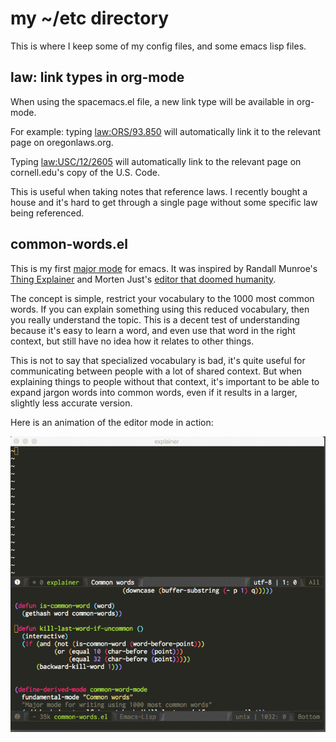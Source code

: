 # my ~/etc directory

This is where I keep some of my config files, and some emacs lisp files.

## law: link types in org-mode
When using the spacemacs.el file, a new link type will be available in org-mode.

For example: typing [law:ORS/93.850](http://www.oregonlaws.org/ors/93.850) will 
automatically link it to the relevant page on oregonlaws.org.

Typing [law:USC/12/2605](https://www.law.cornell.edu/uscode/text/12/2605) will 
automatically link to the relevant page on cornell.edu's copy of the U.S. Code.

This is useful when taking notes that reference laws. I recently bought a house 
and it's hard to get through a single page without some specific law being referenced.


## common-words.el

This is my first [major mode](https://www.gnu.org/software/emacs/manual/html_node/emacs/Major-Modes.html) for emacs. 
It was inspired by Randall Munroe's [Thing Explainer](https://xkcd.com/thing-explainer/) and Morten Just's [editor that 
doomed humanity](https://medium.com/@mortenjust/i-doomed-mankind-with-a-free-text-editor-ba6003319681#.utnh5bpjh).

The concept is simple, restrict your vocabulary to the 1000 most common words. If you can explain something using this 
reduced vocabulary, then you really understand the topic. This is a decent test of understanding because it's easy to 
learn a word, and even use that word in the right context, but still have no idea how it relates to other things.

This is not to say that specialized vocabulary is bad, it's quite useful for communicating between people with a lot of 
shared context. But when explaining things to people without that context, it's important to be able to expand jargon words
into common words, even if it results in a larger, slightly less accurate version.

Here is an animation of the editor mode in action:

![common-word-mode](common-word-mode.gif)
